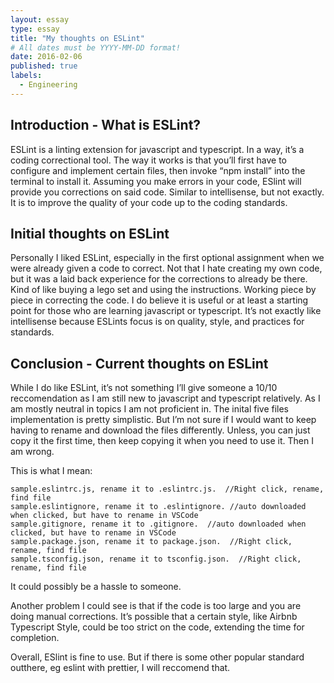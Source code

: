 ```yaml
---
layout: essay
type: essay
title: "My thoughts on ESLint"
# All dates must be YYYY-MM-DD format!
date: 2016-02-06
published: true
labels:
  - Engineering
---
```



## Introduction - What is ESLint?

ESLint is a linting extension for javascript and typescript. In a way, it’s a coding correctional tool. The way it works is that you’ll first have to configure and implement certain files, then invoke “npm install” into the terminal to install it.  Assuming you make errors in your code, ESlint will provide you corrections on said code. Similar to intellisense, but not exactly. It is to improve the quality of your code up to the coding standards.


## Initial thoughts on ESLint

Personally I liked ESLint, especially in the first optional assignment when we were already given a code to correct. Not that I hate creating my own code, but it was a laid back experience for the corrections to already be there. Kind of like buying a lego set and using the instructions. Working piece by piece in correcting the code. I do believe it is useful or at least a starting point for those who are learning javascript or typescript. It’s not exactly like intellisense because ESLints focus is on quality, style, and practices for standards.


## Conclusion - Current thoughts on ESLint

While I do like ESLint, it’s not something I’ll give someone a 10/10 reccomendation as I am still new to javascript and typescript relatively. As I am mostly neutral in topics I am not proficient in. The inital five files implementation is pretty simplistic. But I’m not sure if I would want to keep having to rename and download the files differently. Unless, you can just copy it the first time, then keep copying it when you need to use it. Then I am wrong.

This is what I mean:

```
sample.eslintrc.js, rename it to .eslintrc.js.  //Right click, rename, find file
sample.eslintignore, rename it to .eslintignore. //auto downloaded when clicked, but have to rename in VSCode
sample.gitignore, rename it to .gitignore.  //auto downloaded when clicked, but have to rename in VSCode
sample.package.json, rename it to package.json.  //Right click, rename, find file
sample.tsconfig.json, rename it to tsconfig.json.  //Right click, rename, find file
```
It could possibly be a hassle to someone.

Another problem I could see is that if the code is too large and you are doing manual corrections. It’s possible that a certain style, like Airbnb Typescript Style, could be too strict on the code, extending the time for completion.

Overall, ESlint is fine to use. But if there is some other popular standard outthere, eg eslint with prettier, I will reccomend that.

